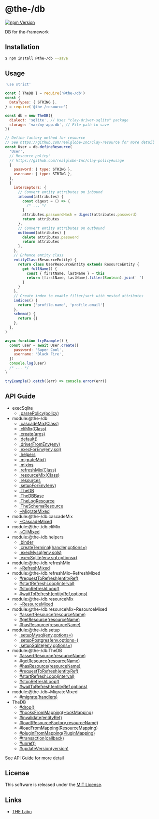@the-/db
==========

<!---
This file is generated by @the-/templates. Do not update manually.
--->

<!-- Badge Start -->
<a name="badges"></a>

[![npm Version][bd_npm_shield_url]][bd_npm_url]

[bd_repo_url]: https://github.com/the-labo/the
[bd_npm_url]: http://www.npmjs.org/package/@the-/db
[bd_npm_shield_url]: http://img.shields.io/npm/v/@the-/db.svg?style=flat

<!-- Badge End -->


<!-- Description Start -->
<a name="description"></a>

DB for the-framework

<!-- Description End -->


<!-- Overview Start -->
<a name="overview"></a>




<!-- Overview End -->


<!-- Sections Start -->
<a name="sections"></a>

<!-- Section from "doc/readme/01.Installation.md.hbs" Start -->

<a name="section-doc-readme-01-installation-md"></a>

Installation
-----

```bash
$ npm install @the-/db --save
```


<!-- Section from "doc/readme/01.Installation.md.hbs" End -->

<!-- Section from "doc/readme/02.Usage.md.hbs" Start -->

<a name="section-doc-readme-02-usage-md"></a>

Usage
---------

```javascript
'use strict'

const { TheDB } = require('@the-/db')
const {
  DataTypes: { STRING },
} = require('@the-/resource')

const db = new TheDB({
  dialect: 'sqlite', // Uses "clay-driver-sqlite" package
  storage: 'var/my-app.db', // File path to save
})

// Define factory method for resource
// See https://github.com/realglobe-Inc/clay-resource for more detail
const User = db.defineResource(
  'User',
  // Resource policy'
  // https://github.com/realglobe-Inc/clay-policy#usage
  {
    password: { type: STRING },
    username: { type: STRING },
  },
  {
    interceptors: {
      // Convert entity attributes on inbound
      inbound(attributes) {
        const digest = () => {
          /* ... */
        }
        attributes.passwordHash = digest(attributes.password)
        return attributes
      },
      // Convert entity attributes on outbound
      outbound(attributes) {
        delete attributes.password
        return attributes
      },
    },
    // Enhance entity class
    entityClass(ResourceEntity) {
      return class UserResourceEntity extends ResourceEntity {
        get fullName() {
          const { firstName, lastName } = this
          return [firstName, lastName].filter(Boolean).join(' ')
        }
      }
    },
    // Create index to enable filter/sort with nested attributes
    indices() {
      return ['profile.name', 'profile.email']
    },
    schema() {
      return {}
    },
  },
)

async function tryExample() {
  const user = await User.create({
    password: 'Super Cool',
    username: 'Black Fire',
  })
  console.log(user)
  /* ... */
}

tryExample().catch((err) => console.error(err))

```


<!-- Section from "doc/readme/02.Usage.md.hbs" End -->


<!-- Sections Start -->

<a name="api"></a>

## API Guide


- execSqlite
  - [.parsePolicy(policy)](./doc/api/api.md#execSqlite.parsePolicy)
- module:@the-/db
  - [.cascadeMix(Class)](./doc/api/api.md#module_@the-/db.cascadeMix)
  - [.cliMix(Class)](./doc/api/api.md#module_@the-/db.cliMix)
  - [.create(args)](./doc/api/api.md#module_@the-/db.create)
  - [.default()](./doc/api/api.md#module_@the-/db.default)
  - [.driverFromEnv(env)](./doc/api/api.md#module_@the-/db.driverFromEnv)
  - [.execForEnv(env,sql)](./doc/api/api.md#module_@the-/db.execForEnv)
  - [.helpers](./doc/api/api.md#module_@the-/db.helpers)
  - [.migrateMix()](./doc/api/api.md#module_@the-/db.migrateMix)
  - [.mixins](./doc/api/api.md#module_@the-/db.mixins)
  - [.refreshMix(Class)](./doc/api/api.md#module_@the-/db.refreshMix)
  - [.resourceMix(Class)](./doc/api/api.md#module_@the-/db.resourceMix)
  - [.resources](./doc/api/api.md#module_@the-/db.resources)
  - [.setupForEnv(env)](./doc/api/api.md#module_@the-/db.setupForEnv)
  - [.TheDB](./doc/api/api.md#module_@the-/db.TheDB)
  - [.TheDBBase](./doc/api/api.md#module_@the-/db.TheDBBase)
  - [.TheLogResource](./doc/api/api.md#module_@the-/db.TheLogResource)
  - [.TheSchemaResource](./doc/api/api.md#module_@the-/db.TheSchemaResource)
  - [~MigrateMixed](./doc/api/api.md#module_@the-/db~MigrateMixed)
- module:@the-/db.cascadeMix
  - [~CascadeMixed](./doc/api/api.md#module_@the-/db.cascadeMix~CascadeMixed)
- module:@the-/db.cliMix
  - [~CliMixed](./doc/api/api.md#module_@the-/db.cliMix~CliMixed)
- module:@the-/db.helpers
  - [.binder](./doc/api/api.md#module_@the-/db.helpers.binder)
  - [.createTerminal(handler,options&#x3D;)](./doc/api/api.md#module_@the-/db.helpers.createTerminal)
  - [.execMysql(env,sqls)](./doc/api/api.md#module_@the-/db.helpers.execMysql)
  - [.execSqlite(env,sql,options&#x3D;)](./doc/api/api.md#module_@the-/db.helpers.execSqlite)
- module:@the-/db.refreshMix
  - [~RefreshMixed](./doc/api/api.md#module_@the-/db.refreshMix~RefreshMixed)
- module:@the-/db.refreshMix~RefreshMixed
  - [#requestToRefresh(entityRef)](./doc/api/api.md#module_@the-/db.refreshMix~RefreshMixed#requestToRefresh)
  - [#startRefreshLoop(interval)](./doc/api/api.md#module_@the-/db.refreshMix~RefreshMixed#startRefreshLoop)
  - [#stopRefreshLoop()](./doc/api/api.md#module_@the-/db.refreshMix~RefreshMixed#stopRefreshLoop)
  - [#waitToRefresh(entityRef,options)](./doc/api/api.md#module_@the-/db.refreshMix~RefreshMixed#waitToRefresh)
- module:@the-/db.resourceMix
  - [~ResourceMixed](./doc/api/api.md#module_@the-/db.resourceMix~ResourceMixed)
- module:@the-/db.resourceMix~ResourceMixed
  - [#assertResource(resourceName)](./doc/api/api.md#module_@the-/db.resourceMix~ResourceMixed#assertResource)
  - [#getResource(resourceName)](./doc/api/api.md#module_@the-/db.resourceMix~ResourceMixed#getResource)
  - [#hasResource(resourceName)](./doc/api/api.md#module_@the-/db.resourceMix~ResourceMixed#hasResource)
- module:@the-/db.setup
  - [.setupMysql(env,options&#x3D;)](./doc/api/api.md#module_@the-/db.setup.setupMysql)
  - [.setupPostgres(env,options&#x3D;)](./doc/api/api.md#module_@the-/db.setup.setupPostgres)
  - [.setupSqlite(env,options&#x3D;)](./doc/api/api.md#module_@the-/db.setup.setupSqlite)
- module:@the-/db.TheDB
  - [#assertResource(resourceName)](./doc/api/api.md#module_@the-/db.TheDB#assertResource)
  - [#getResource(resourceName)](./doc/api/api.md#module_@the-/db.TheDB#getResource)
  - [#hasResource(resourceName)](./doc/api/api.md#module_@the-/db.TheDB#hasResource)
  - [#requestToRefresh(entityRef)](./doc/api/api.md#module_@the-/db.TheDB#requestToRefresh)
  - [#startRefreshLoop(interval)](./doc/api/api.md#module_@the-/db.TheDB#startRefreshLoop)
  - [#stopRefreshLoop()](./doc/api/api.md#module_@the-/db.TheDB#stopRefreshLoop)
  - [#waitToRefresh(entityRef,options)](./doc/api/api.md#module_@the-/db.TheDB#waitToRefresh)
- module:@the-/db~MigrateMixed
  - [#migrate(handlers)](./doc/api/api.md#module_@the-/db~MigrateMixed#migrate)
- TheDB
  - [#drop()](./doc/api/api.md#TheDB#drop)
  - [#hooksFromMapping(HookMapping)](./doc/api/api.md#TheDB#hooksFromMapping)
  - [#invalidate(entityRef)](./doc/api/api.md#TheDB#invalidate)
  - [#load(ResourceFactory,resourceName)](./doc/api/api.md#TheDB#load)
  - [#loadFromMapping(ResourceMapping)](./doc/api/api.md#TheDB#loadFromMapping)
  - [#pluginFromMapping(PluginMapping)](./doc/api/api.md#TheDB#pluginFromMapping)
  - [#transaction(callback)](./doc/api/api.md#TheDB#transaction)
  - [#unref()](./doc/api/api.md#TheDB#unref)
  - [#updateVersion(version)](./doc/api/api.md#TheDB#updateVersion)

See [API Guide](./doc/api/api.md) for more detail


<!-- LICENSE Start -->
<a name="license"></a>

License
-------
This software is released under the [MIT License](https://github.com/the-labo/the/blob/master/LICENSE).

<!-- LICENSE End -->


<!-- Links Start -->
<a name="links"></a>

Links
------

+ [THE Labo][the_labo_url]

[the_labo_url]: https://github.com/the-labo

<!-- Links End -->
